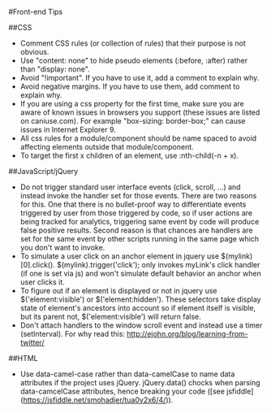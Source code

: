 #Front-end Tips

##CSS
- Comment CSS rules (or collection of rules) that their purpose is not obvious.
- Use "content: none" to hide pseudo elements (:before, :after) rather than "display: none".
- Avoid "!important". If you have to use it, add a  comment to explain why.
- Avoid negative margins. If you have to use them, add comment to explain why.
- If you are using a css property for the first time, make sure you are aware of known issues in browsers you support (these issues are listed on caniuse.com). For example "box-sizing: border-box;" can cause issues in Internet Explorer 9.
- All css rules for a module/component should be name spaced to avoid affecting elements outside that module/component.
- To target the first x children of an element, use :nth-child(-n + x).


##JavaScript/jQuery
- Do not trigger standard user interface events (click, scroll, ...) and instead invoke the handler set for those events. There are two reasons for this. One that there is no bullet-proof way to differentiate events triggered by user from those triggered by code, so if user actions are being tracked for analytics, triggering same event by code will produce false positive results. Second reason is that chances are handlers are set for the same event by other scripts running in the same page which you don't want to invoke.
- To simulate a user click on an anchor element in jquery use $(mylink)[0].click(). $(mylink).trigger('click'); only invokes myLink's click handler (if one is set via js) and won't simulate default behavior an anchor when user clicks it.
- To figure out if an element is displayed or not in jquery use $('element:visible') or $('element:hidden'). These selectors take display state of element's ancestors into account so if element itself is visible, but its parent not, $('element:visible') will return false.
- Don't attach handlers to the window scroll event and instead use a timer (setInterval). For why read this: http://ejohn.org/blog/learning-from-twitter/

##HTML
- Use data-camel-case rather than data-camelCase to name data attributes if the project uses jQuery. jQuery.data() chocks when parsing data-camcelCase attributes, hence breaking your code ([see jsfiddle] (https://jsfiddle.net/smohadjer/tua0v2x6/4/)).
